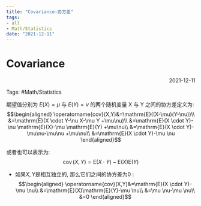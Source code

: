 ```yaml
---
title: "Covariance-协方差"
tags:
- all
- Math/Statistics
date: "2021-12-11"
---
```

# Covariance

<div align="right"> 2021-12-11</div>

Tags: #Math/Statistics 


 期望值分别为  $E(X)=\mu$  与  $E(Y)=\nu$ 的两个随机变量  X  与  Y  之间的协方差定义为: 
$$\begin{aligned}
\operatorname{cov}(X,Y)&=\mathrm{E}((X-\mu)(Y-\nu))\\
&=\mathrm{E}(X \cdot Y-\nu X-\mu Y +\mu\nu)\\
&=\mathrm{E}(X \cdot Y)-\nu \mathrm{E}(X)-\mu \mathrm{E}(Y) +\mu\nu\\
&=\mathrm{E}(X \cdot Y)-\mu\nu-\mu\nu +\mu\nu\\
&=\mathrm{E}(X \cdot Y)-\mu \nu
\end{aligned}$$ 

或者也可以表示为:
$$\operatorname{cov}(X,Y)=\mathrm{E}(X \cdot Y)-\mathrm{E}(X)\mathrm{E}(Y)$$

- 如果$X,Y$是相互独立的, 那么它们之间的协方差为$0$ :
	$$\begin{aligned}
\operatorname{cov}(X,Y)&=\mathrm{E}(X \cdot Y)-\mu \nu\\
&=\mathrm{E}(X)\mathrm{E}(Y)-\mu \nu\\
&=\mu \nu-\mu \nu\\
&=0
\end{aligned}$$ 
